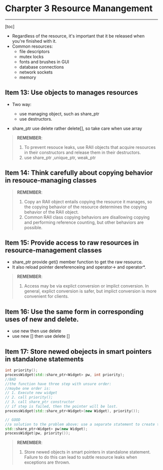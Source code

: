 # Charpter 3 Resource Manangement

---

[toc]

- Regardless of the resource, it's important that it be released when you're finished with it.
- Common resources:
  - file descriptors
  - mutex locks
  - fonts and brushes in GUI
  - database connections
  - network sockets
  - memory

## Item 13: Use objects to manages resources
- Two way:
  - use managing object, such as share_ptr
  - use destructors.

- share_ptr use delete rather delete[], so take care when use array 

> **REMEMBER**:
> 1. To prevent resouce leaks, use RAII objects that acquire resources in their constructors and release them in their destructors.
> 2. use share_ptr ,unique_ptr, weak_ptr


## Item 14: Think carefully about copying behavior in resouce-managing classes

> **REMEMBER**: 
> 1. Copy an RAII object entails copying the resource it manages, so the copying behavior of the resource determines the copying behavior of the RAII object.
> 2. Common RAII class copying behaviors are disallowing copying and performing reference counting, but other behaviors are possible.

## Item 15: Provide access to raw resources in resource-management classes
- share_ptr provide get() member function to get the raw resource.
- It also reload pointer dereferenceing and operator-> and operator*.

> **REMEMBER**:
>
> 1. Access may be via explict conversion or implict conversion. In general, explict conversion is safer, but implict conversion is more convenient for clients.

## Item 16: Use the same form in corresponding uses of new and delete.
- use new  then use delete
- use new [] then use delete []

## Item 17: Store newed obejects in smart pointers in standalone statements
```cpp
int priority();
processWidget(std::share_ptr<Widget> pw, int priority);
//BAD
//the function have three step with unsure order:
//maybe one order is:
// 1. Execute new widget
// 2. call priority();
// 3. call share_ptr constructor
// if step is failed, then the pointer will be lost.
processWidget(std::share_ptr<Widget>(new Widget), priority());

// GOOD
//a solution to the problem above: use a separate statement to create the Widget.
std::share_ptr<Widget> pw(new Widget);
processWidget(pw, priority());
```
> **REMEMBER**:
>
> 1. Store newed objects in smart pointers in standalone statement. Failure to do this can lead to subtle resource leaks when exceptions are thrown.